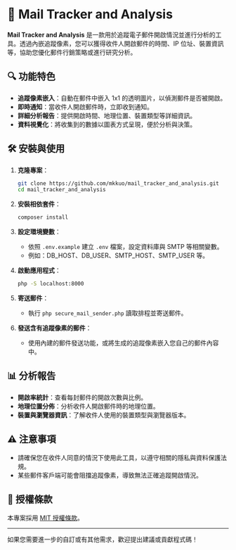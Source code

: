 ﻿# 📧 Mail Tracker and Analysis

**Mail Tracker and Analysis** 是一款用於追蹤電子郵件開啟情況並進行分析的工具。透過內嵌追蹤像素，您可以獲得收件人開啟郵件的時間、IP 位址、裝置資訊等，協助您優化郵件行銷策略或進行研究分析。

## 🔍 功能特色

* **追蹤像素嵌入**：自動在郵件中嵌入 1x1 的透明圖片，以偵測郵件是否被開啟。
* **即時通知**：當收件人開啟郵件時，立即收到通知。
* **詳細分析報告**：提供開啟時間、地理位置、裝置類型等詳細資訊。
* **資料視覺化**：將收集到的數據以圖表方式呈現，便於分析與決策。

## 🛠 安裝與使用

1. **克隆專案**：

   ```bash
   git clone https://github.com/mkkuo/mail_tracker_and_analysis.git
   cd mail_tracker_and_analysis
   ```

2. **安裝相依套件**：

   ```bash
   composer install
   ```

3. **設定環境變數**：

   * 依照 `.env.example` 建立 `.env` 檔案，設定資料庫與 SMTP 等相關變數。
   * 例如：DB_HOST、DB_USER、SMTP_HOST、SMTP_USER 等。

4. **啟動應用程式**：

   ```bash
   php -S localhost:8000
   ```

5. **寄送郵件**：

   * 執行 `php secure_mail_sender.php` 讀取排程並寄送郵件。

6. **發送含有追蹤像素的郵件**：

   * 使用內建的郵件發送功能，或將生成的追蹤像素嵌入您自己的郵件內容中。

## 📊 分析報告

* **開啟率統計**：查看每封郵件的開啟次數與比例。
* **地理位置分佈**：分析收件人開啟郵件時的地理位置。
* **裝置與瀏覽器資訊**：了解收件人使用的裝置類型與瀏覽器版本。

## ⚠️ 注意事項

* 請確保您在收件人同意的情況下使用此工具，以遵守相關的隱私與資料保護法規。
* 某些郵件客戶端可能會阻擋追蹤像素，導致無法正確追蹤開啟情況。

## 📄 授權條款

本專案採用 [MIT 授權條款](LICENSE)。

---

如果您需要進一步的自訂或有其他需求，歡迎提出建議或貢獻程式碼！